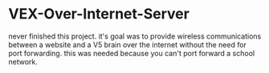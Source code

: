 # VEX-Over-Internet-Server

never finished this project. it's goal was to provide wireless communications between a website and a V5 brain over the internet without the need for port forwarding. this was needed because you can't port forward a school network.

